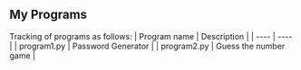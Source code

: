 ## My Programs

Tracking of programs as follows:
| Program name | Description |
| ---- | ---- |
| program1.py | Password Generator |
| program2.py | Guess the number game |

